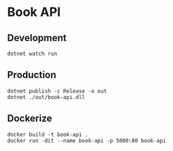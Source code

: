 # Book API

## Development

```
dotnet watch run
```

## Production

```
dotnet publish -c Release -o out
dotnet ./out/book-api.dll
```

## Dockerize

```
docker build -t book-api .
docker run -dit --name book-api -p 5000:80 book-api
```
